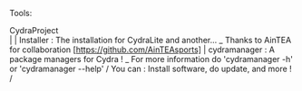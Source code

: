 Tools:

CydraProject
\
 |
 |
Installer : The installation for CydraLite and another...
 \_ Thanks to AinTEA for collaboration [https://github.com/AinTEAsports]
 |
cydramanager : A package managers for Cydra !
  \_ For more information do 'cydramanager -h' or 'cydramanager --help'
 /	You can : Install software, do update, and more !
/
